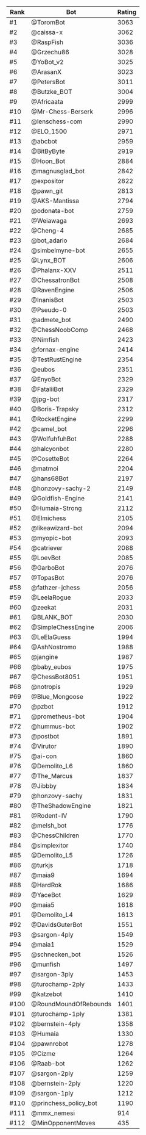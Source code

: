Rank|Bot|Rating
---|---|---
#1|@ToromBot|3063
#2|@caissa-x|3062
#3|@RaspFish|3036
#4|@Grzechu86|3028
#5|@YoBot_v2|3025
#6|@ArasanX|3023
#7|@PetersBot|3011
#8|@Butzke_BOT|3004
#9|@Africaata|2999
#10|@Mr-Chess-Berserk|2996
#11|@lenschess-com|2990
#12|@ELO_1500|2971
#13|@abcbot|2959
#14|@BitByByte|2919
#15|@Hoon_Bot|2884
#16|@magnusglad_bot|2842
#17|@expositor|2822
#18|@pawn_git|2813
#19|@AKS-Mantissa|2794
#20|@odonata-bot|2759
#21|@Weiawaga|2693
#22|@Cheng-4|2685
#23|@bot_adario|2684
#24|@simbelmyne-bot|2655
#25|@Lynx_BOT|2606
#26|@Phalanx-XXV|2511
#27|@ChessatronBot|2508
#28|@RavenEngine|2506
#29|@InanisBot|2503
#30|@Pseudo-0|2503
#31|@admete_bot|2490
#32|@ChessNoobComp|2468
#33|@Nimfish|2423
#34|@fornax-engine|2414
#35|@TestRustEngine|2354
#36|@eubos|2351
#37|@EnyoBot|2329
#38|@FataliiBot|2329
#39|@jpg-bot|2317
#40|@Boris-Trapsky|2312
#41|@RocketEngine|2299
#42|@camel_bot|2296
#43|@WolfuhfuhBot|2288
#44|@halcyonbot|2280
#45|@CosetteBot|2264
#46|@matmoi|2204
#47|@hans68Bot|2197
#48|@honzovy-sachy-2|2149
#49|@Goldfish-Engine|2141
#50|@Humaia-Strong|2112
#51|@Elmichess|2105
#52|@likeawizard-bot|2094
#53|@myopic-bot|2093
#54|@catriever|2088
#55|@LoevBot|2085
#56|@GarboBot|2076
#57|@TopasBot|2076
#58|@fathzer-jchess|2056
#59|@LeelaRogue|2033
#60|@zeekat|2031
#61|@BLANK_BOT|2030
#62|@SimpleChessEngine|2006
#63|@LeElaGuess|1994
#64|@AshNostromo|1988
#65|@jangine|1987
#66|@baby_eubos|1975
#67|@ChessBot8051|1951
#68|@notropis|1929
#69|@Blue_Mongoose|1922
#70|@pzbot|1912
#71|@prometheus-bot|1904
#72|@hummus-bot|1902
#73|@postbot|1891
#74|@Virutor|1890
#75|@ai-con|1860
#76|@Demolito_L6|1860
#77|@The_Marcus|1837
#78|@Jibbby|1834
#79|@honzovy-sachy|1831
#80|@TheShadowEngine|1821
#81|@Rodent-IV|1790
#82|@melsh_bot|1776
#83|@ChessChildren|1770
#84|@simplexitor|1740
#85|@Demolito_L5|1726
#86|@turkjs|1718
#87|@maia9|1694
#88|@HardRok|1686
#89|@YaceBot|1629
#90|@maia5|1618
#91|@Demolito_L4|1613
#92|@DavidsGuterBot|1551
#93|@sargon-4ply|1549
#94|@maia1|1529
#95|@schnecken_bot|1526
#96|@munfish|1497
#97|@sargon-3ply|1453
#98|@turochamp-2ply|1433
#99|@katzebot|1410
#100|@RoundMoundOfRebounds|1401
#101|@turochamp-1ply|1381
#102|@bernstein-4ply|1358
#103|@Humaia|1330
#104|@pawnrobot|1278
#105|@Cizme|1264
#106|@Raab-bot|1262
#107|@sargon-2ply|1259
#108|@bernstein-2ply|1220
#109|@sargon-1ply|1212
#110|@princhess_policy_bot|1190
#111|@mmx_nemesi|914
#112|@MinOpponentMoves|435
